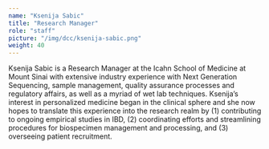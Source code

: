 ```yaml
---
name: "Ksenija Sabic"
title: "Research Manager"
role: "staff"
picture: "/img/dcc/ksenija-sabic.png"
weight: 40
---
```


Ksenija Sabic is a Research Manager at the Icahn School of Medicine at Mount
Sinai with extensive industry experience with Next Generation Sequencing,
sample management, quality assurance processes and regulatory affairs, as well
as a myriad of wet lab techniques. Ksenija’s interest in personalized medicine
began in the clinical sphere and she now hopes to translate this experience
into the research realm by (1) contributing to ongoing empirical studies in
IBD, (2) coordinating efforts and streamlining procedures for biospecimen
management and processing, and (3) overseeing patient recruitment.
